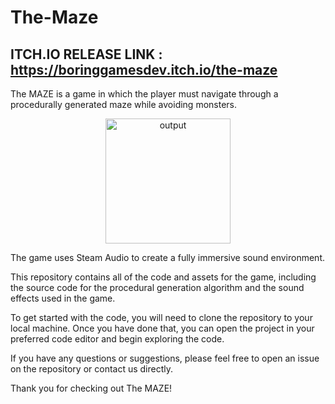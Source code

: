 # The-Maze

## ITCH.IO RELEASE LINK : https://boringgamesdev.itch.io/the-maze

The MAZE is a game in which the player must navigate through a procedurally generated maze while avoiding monsters. 

<p align="center">
  <img src="https://github.com/user-attachments/assets/e74421ee-4178-4554-b223-1dcff3ee9b5c" alt="output" width="200">
</p>

The game uses Steam Audio to create a fully immersive sound environment.

This repository contains all of the code and assets for the game, including the source code for the procedural generation algorithm and the sound effects used in the game.

To get started with the code, you will need to clone the repository to your local machine. Once you have done that, you can open the project in your preferred code editor and begin exploring the code.

If you have any questions or suggestions, please feel free to open an issue on the repository or contact us directly.

Thank you for checking out The MAZE!

